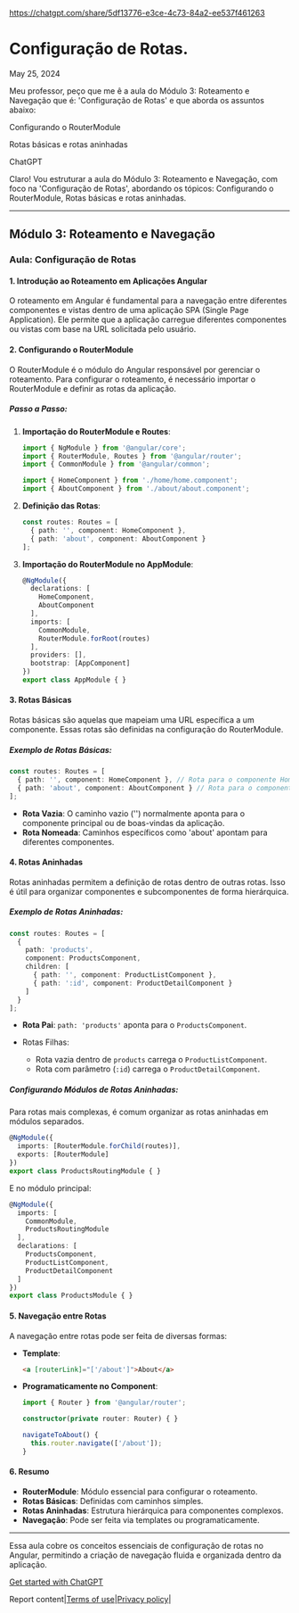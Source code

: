 

https://chatgpt.com/share/5df13776-e3ce-4c73-84a2-ee537f461263

# Configuração de Rotas.

May 25, 2024

Meu professor, peço que me ê a aula do Módulo 3: Roteamento e Navegação que é: 'Configuração de Rotas' e que aborda os assuntos abaixo: 

Configurando o RouterModule

Rotas básicas e rotas aninhadas


ChatGPT

Claro! Vou estruturar a aula do Módulo 3: Roteamento e Navegação, com foco na 'Configuração de Rotas', abordando os tópicos: Configurando o RouterModule, Rotas básicas e rotas aninhadas.

------

## Módulo 3: Roteamento e Navegação

### Aula: Configuração de Rotas

#### 1. Introdução ao Roteamento em Aplicações Angular

O roteamento em Angular é fundamental para a navegação entre diferentes componentes e vistas dentro de uma aplicação SPA (Single Page Application). Ele permite que a aplicação carregue diferentes componentes ou vistas com base na URL solicitada pelo usuário.

#### 2. Configurando o RouterModule

O RouterModule é o módulo do Angular responsável por gerenciar o roteamento. Para configurar o roteamento, é necessário importar o RouterModule e definir as rotas da aplicação.

##### Passo a Passo:

1. **Importação do RouterModule e Routes**:

   ```typescript
   import { NgModule } from '@angular/core';
   import { RouterModule, Routes } from '@angular/router';
   import { CommonModule } from '@angular/common';
   
   import { HomeComponent } from './home/home.component';
   import { AboutComponent } from './about/about.component';
   ```

2. **Definição das Rotas**:

   ```typescript
   const routes: Routes = [
     { path: '', component: HomeComponent },
     { path: 'about', component: AboutComponent }
   ];
   ```

3. **Importação do RouterModule no AppModule**:

   ```typescript
   @NgModule({
     declarations: [
       HomeComponent,
       AboutComponent
     ],
     imports: [
       CommonModule,
       RouterModule.forRoot(routes)
     ],
     providers: [],
     bootstrap: [AppComponent]
   })
   export class AppModule { }
   ```

#### 3. Rotas Básicas

Rotas básicas são aquelas que mapeiam uma URL específica a um componente. Essas rotas são definidas na configuração do RouterModule.

##### Exemplo de Rotas Básicas:

```typescript
const routes: Routes = [
  { path: '', component: HomeComponent }, // Rota para o componente Home
  { path: 'about', component: AboutComponent } // Rota para o componente About
];
```

- **Rota Vazia**: O caminho vazio ('') normalmente aponta para o componente principal ou de boas-vindas da aplicação.
- **Rota Nomeada**: Caminhos específicos como 'about' apontam para diferentes componentes.

#### 4. Rotas Aninhadas

Rotas aninhadas permitem a definição de rotas dentro de outras rotas. Isso é útil para organizar componentes e subcomponentes de forma hierárquica.

##### Exemplo de Rotas Aninhadas:

```typescript
const routes: Routes = [
  {
    path: 'products',
    component: ProductsComponent,
    children: [
      { path: '', component: ProductListComponent },
      { path: ':id', component: ProductDetailComponent }
    ]
  }
];
```

- **Rota Pai**: `path: 'products'` aponta para o `ProductsComponent`.

- Rotas Filhas:
  - Rota vazia dentro de `products` carrega o `ProductListComponent`.
  - Rota com parâmetro (`:id`) carrega o `ProductDetailComponent`.

##### Configurando Módulos de Rotas Aninhadas:

Para rotas mais complexas, é comum organizar as rotas aninhadas em módulos separados.

```typescript
@NgModule({
  imports: [RouterModule.forChild(routes)],
  exports: [RouterModule]
})
export class ProductsRoutingModule { }
```

E no módulo principal:

```typescript
@NgModule({
  imports: [
    CommonModule,
    ProductsRoutingModule
  ],
  declarations: [
    ProductsComponent,
    ProductListComponent,
    ProductDetailComponent
  ]
})
export class ProductsModule { }
```

#### 5. Navegação entre Rotas

A navegação entre rotas pode ser feita de diversas formas:

- **Template**:

  ```html
  <a [routerLink]="['/about']">About</a>
  ```

- **Programaticamente no Component**:

  ```typescript
  import { Router } from '@angular/router';
  
  constructor(private router: Router) { }
  
  navigateToAbout() {
    this.router.navigate(['/about']);
  }
  ```

#### 6. Resumo

- **RouterModule**: Módulo essencial para configurar o roteamento.
- **Rotas Básicas**: Definidas com caminhos simples.
- **Rotas Aninhadas**: Estrutura hierárquica para componentes complexos.
- **Navegação**: Pode ser feita via templates ou programaticamente.

------

Essa aula cobre os conceitos essenciais de configuração de rotas no Angular, permitindo a criação de navegação fluida e organizada dentro da aplicação.

[Get started with ChatGPT](https://chatgpt.com/)

Report content|[Terms of use](https://openai.com/policies/terms-of-use)|[Privacy policy](https://openai.com/policies/privacy-policy)|





